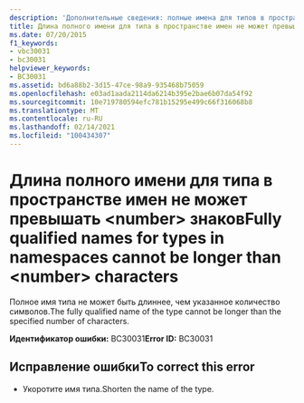 ```yaml
---
description: 'Дополнительные сведения: полные имена для типов в пространствах имен не могут быть длиннее <number> символов'
title: Длина полного имени для типа в пространстве имен не может превышать <number> знаков
ms.date: 07/20/2015
f1_keywords:
- vbc30031
- bc30031
helpviewer_keywords:
- BC30031
ms.assetid: bd6a88b2-3d15-47ce-98a9-935468b75059
ms.openlocfilehash: e03ad1aada2114da6214b395e2bae6b07da54f92
ms.sourcegitcommit: 10e719780594efc781b15295e499c66f316068b8
ms.translationtype: MT
ms.contentlocale: ru-RU
ms.lasthandoff: 02/14/2021
ms.locfileid: "100434307"
---
```

# <a name="fully-qualified-names-for-types-in-namespaces-cannot-be-longer-than-number-characters"></a><span data-ttu-id="54688-103">Длина полного имени для типа в пространстве имен не может превышать \<number> знаков</span><span class="sxs-lookup"><span data-stu-id="54688-103">Fully qualified names for types in namespaces cannot be longer than \<number> characters</span></span>

<span data-ttu-id="54688-104">Полное имя типа не может быть длиннее, чем указанное количество символов.</span><span class="sxs-lookup"><span data-stu-id="54688-104">The fully qualified name of the type cannot be longer than the specified number of characters.</span></span>  
  
 <span data-ttu-id="54688-105">**Идентификатор ошибки:** BC30031</span><span class="sxs-lookup"><span data-stu-id="54688-105">**Error ID:** BC30031</span></span>  
  
## <a name="to-correct-this-error"></a><span data-ttu-id="54688-106">Исправление ошибки</span><span class="sxs-lookup"><span data-stu-id="54688-106">To correct this error</span></span>  
  
- <span data-ttu-id="54688-107">Укоротите имя типа.</span><span class="sxs-lookup"><span data-stu-id="54688-107">Shorten the name of the type.</span></span>  
